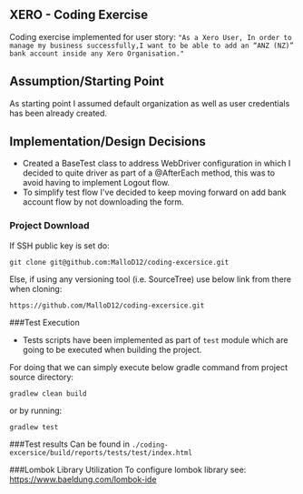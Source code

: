 ## XERO - Coding Exercise ##
Coding exercise implemented for user story: 
```"As a Xero User, In order to manage my business successfully,I want to be able to add an “ANZ (NZ)” bank account inside any Xero Organisation."``` 

## Assumption/Starting Point
As starting point I assumed default organization as well as user credentials has been already created.

## Implementation/Design Decisions

- Created a BaseTest class to address WebDriver configuration in which I decided to quite driver as part of a @AfterEach method, this was to avoid having to implement 
Logout flow. 
- To simplify test flow I've decided to keep moving forward on add bank account flow by not downloading the form.

### Project Download
If SSH public key is set do:
```
git clone git@github.com:MalloD12/coding-excersice.git
``` 
Else, if using any versioning tool (i.e. SourceTree) use below link from there when cloning:
```$xslt
https://github.com/MalloD12/coding-excersice.git
```

###Test Execution
- Tests scripts have been implemented as part of ```test``` module which are going to be executed when building the project.

For doing that we can simply execute below gradle command from project source directory:
```
gradlew clean build
```

or by running:

```$xslt
gradlew test
```

###Test results 
Can be found in `./coding-excersice/build/reports/tests/test/index.html`

###Lombok Library Utilization
To configure lombok library see: https://www.baeldung.com/lombok-ide